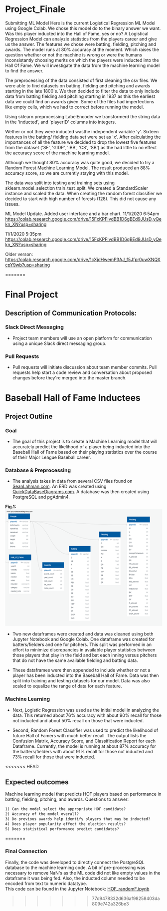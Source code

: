 
# Project_Finale

Submitting ML Model
Here is the current Logistical Regression ML Model using Google Colab. We chose this model do to the binary answer we want. Was this player inducted into the Hall of Fame, yes or no? A Logistical Regression Model can analyzie statistics from the players career and give us the answer. The features we chose were batting, fielding, pitching and awards. The model runs at 80% accuracy at the moment. Which raises the question whether or not the machine is wrong or were the humans inconsistantly choosing merits on which the players were inducted into the Hall Of Fame. We will investigate the data from the machine learning model to find the answer.

The preprocessing of the data consisted of first cleaning the csv files. We were able to find datasets on batting, fielding and pitching and awards starting in the late 1800's. We then decided to filter the data to only include data from batting fielding and pitching starting in 1937 as this the earliest data we could find on awards given. Some of the files had imperfections like empty cells, which we had to correct before running the model.

Using sklearn.preprocessing LabelEncoder we transformerd the string data in the 'inducted', and 'playerID' columns into integers. 

Wether or not they were inducted wasthe independent variable 'y'. Sixteen features in the batting/ fielding data set were set as 'x'. After calculating the importances of all the feature we decided to drop the lowest five features from the dataset ('SF', 'GIDP', 'IBB', 'CS', 'SB') as the had little to no effect the accuracy score of the machine learning model. 

Although we thought 80% accuracy was quite good, we decided to try a Random Forest Machine Learning Model. The result produced an 88% accuracy score, so we are currently staying with this model. 

The data was split into testing and training sets using sklearn.model_selection train_test_split. We created a StandardScaler instance and scaled the data. When creating the random forest classifier we decided to start with high number of forests (128). This did not cause any issues. 



ML Model Update. Added user interface and a bar chart. 11/1/2020 6:54pm
https://colab.research.google.com/drive/15FxKPFIvdBB1D6gBEd9JUsD_yQekn_XN?usp=sharing

11/1/2020 5:35pm
https://colab.research.google.com/drive/15FxKPFIvdBB1D6gBEd9JUsD_yQekn_XN?usp=sharing

Older verson:
https://colab.research.google.com/drive/1cXjdHwemP3AJ_f5Jfpr0uwXNQXcpY9wb?usp=sharing



=======
# Final Project

## Description of Communication Protocols:

### Slack Direct Messaging
- Project team members will use an open platform for communication using a unique Slack direct messaging group.

### Pull Requests
- Pull requests will initiate discussion about team member commits. Pull requests help start a code review and conversation about proposed changes before they're merged into the master branch.

# Baseball Hall of Fame Inductees 

## Project Outline

### Goal
- The goal of this project is to create a Machine Learning model that will accurately predict the likelihood of a player being inducted into the Baseball Hall of Fame based on their playing statistics over the course of their Major League Baseball career.

### Database & Preprocessing
- The analysis takes in data from several CSV files found on [SeanLahman.com](http://www.seanlahman.com/baseball-archive/statistics/). An ERD was created using [QuickDataBaseDiagrams.com](http://www.quickdatabasediagrams.com). A database was then created using PostgreSQL and pgAdmin4. 

**Fig.1:**
![Fig.1](ERD_Rev2.png)

- Two new dataframes were created and data was cleaned using both Jupyter Notebook and Google Colab. One dataframe was created for batters/fielders and one for pitchers. This split was performed in an effort to minimize discrepancies in available player statistics between those players that play in the field and bat each inning versus pitchers that do not have the same available fielding and batting data. 

- These dataframes were then appended to include whether or not a player has been inducted into the Baseball Hall of Fame. Data was then split into training and testing datasets for our model. Data was also scaled to equalize the range of data for each feature.

### Machine Learning
- Next, Logistic Regression was used as the initial model in analyzing the data. This returned about 76% accuracy with about 90% recall for those not inducted and about 50% recall on those that were inducted.

- Second, Random Forest Classifier was used to predict the likelihood of future Hall of Famers with much better recall. The output lists the Confusion Matrix, Accuracy Score, and Classification Report for each Dataframe. Currently, the model is running at about 87% accuracy for the batters/fielders with about 91% recall for those not inducted and 73% recall for those that were inducted.

<<<<<<< HEAD
## Expected outcomes
Machine learning model that predicts HOF players based on performance in batting, fielding, pitching, and awards.
Questions to answer:

    1) Can the model select the appropriate HOF candidate?
    2) Accuracy of the model overall?
    3) Do previous awards help identify players that may be inducted?
    4) Does player popularity effect the election results?
    5) Does statistical performance predict candidates?
=======
### Final Connection
Finally, the code was developed to directly connect the PostgreSQL database to the machine learning code.   A bit of pre-processing was necessary to remove NaN's as the ML code did not like empty values in the dataframe it was being fed.  Also, the inducted column needed to be encoded from text to numeric datatype.  <br>
This code can be found in the Jupyter Notebook:  [HOF_randomF.ipynb](HOF_randomF.ipynb)
>>>>>>> 77d9478332d636af98258403da809e742a326be3
